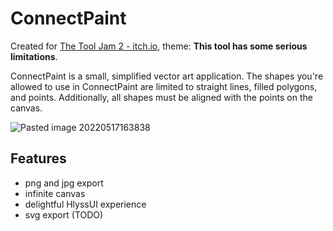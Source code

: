 # ConnectPaint
Created for [The Tool Jam 2 - itch.io](https://itch.io/jam/the-tool-jam-2), theme: **This tool has some serious limitations**.

ConnectPaint is a small, simplified vector art application. The shapes you're allowed to use in ConnectPaint are limited to straight lines, filled polygons, and points. Additionally, all shapes must be aligned with the points on the canvas.

![Pasted image 20220517163838](https://user-images.githubusercontent.com/25644517/168840179-e4ea9ff3-fdea-426e-8589-0370c6446706.png)

## Features
- png and jpg export
- infinite canvas
- delightful HlyssUI experience
- svg export (TODO)

